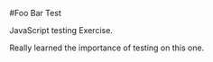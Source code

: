 #Foo Bar Test

JavaScript testing Exercise. 

Really learned the importance of testing on this one. 
